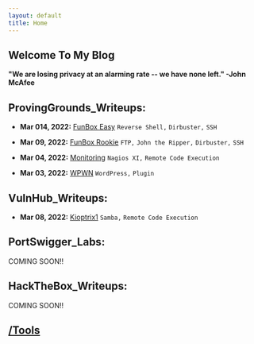 ```yaml
---
layout: default
title: Home
---
```


## **Welcome To My Blog**

**"We are losing privacy at an alarming rate -- we have none left." -John McAfee**

## **ProvingGrounds_Writeups:**  
- **Mar 014, 2022:** [FunBox Easy](https://isaac-ken.github.io/posts/ProvingGrounds/FunBox%20Easy.html) `Reverse Shell,` `Dirbuster,` `SSH`

- **Mar 09, 2022:** [FunBox Rookie](https://isaac-ken.github.io/posts/ProvingGrounds/FunBox%20Rookie.html) `FTP,` `John the Ripper,` `Dirbuster,` `SSH`

- **Mar 04, 2022:** [Monitoring](https://isaac-ken.github.io/posts/ProvingGrounds/Monitoring.html) `Nagios XI,` `Remote Code Execution`

- **Mar 03, 2022:** [WPWN](https://isaac-ken.github.io/posts/ProvingGrounds/WPWN.html) `WordPress,` `Plugin`

## **VulnHub_Writeups:**

- **Mar 08, 2022:** [Kioptrix1](https://isaac-ken.github.io/posts/VulnHub/Kioptrix1.html) `Samba,` `Remote Code Execution`


## **PortSwigger_Labs:**  

COMING SOON!!


## **HackTheBox_Writeups:**

COMING SOON!!


## [/Tools](https://isaac-ken.github.io/posts/Tools/)     
     
